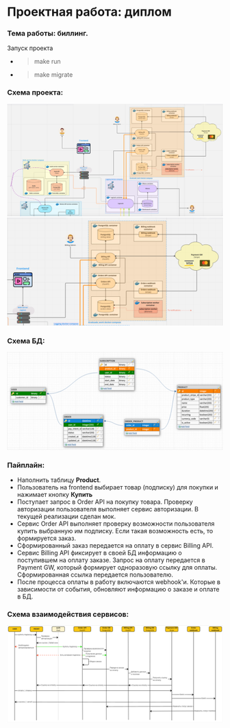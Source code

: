 # Проектная работа: диплом
### Тема работы: биллинг.

Запуск проекта
* > make run
* > make migrate


### Схема проекта:
![img.png](project_schema.png)
![img_1.png](project_schema_graduade_work.png)

### Схема БД:
![img.png](database_schema.png)

### Пайплайн:
* Наполнить таблицу **Product**.
* Пользователь на frontend выбирает товар (подписку) для покупки и 
нажимает кнопку **Купить**
* Поступает запрос в Order API на покупку товара. 
Проверку авторизации пользователя выполняет сервис авторизации. В текущей реализации сделан мок.
* Сервис Order API выполняет проверку возможности пользователя купить выбранную им подписку.
Если такая возможность есть, то формируется заказ.
* Сформированный заказ передается на оплату в сервис Billing API.
* Сервис Billing API фиксирует в своей БД информацию о поступившем на оплату заказе.
Запрос на оплату передается в Payment GW, который формирует одноразовую ссылку для оплаты. Сформированная ссылка передается пользователю.
* После процесса оплаты в работу включаются webhook'и. Которые в зависимости от события, обновляют информацию о заказе и оплате в БД.

### Схема взаимодействия сервисов:
![img.png](pipeline_schema.png)